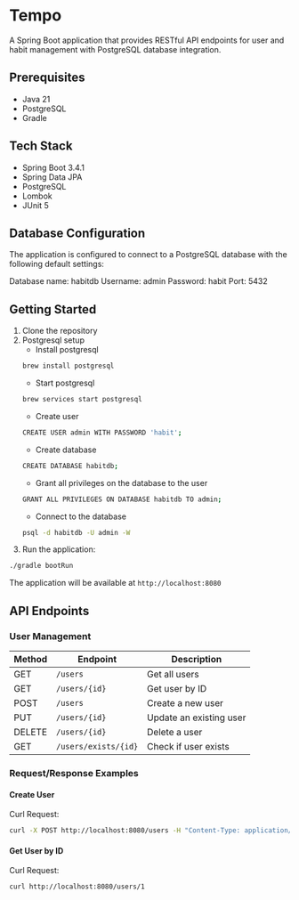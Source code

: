 # Tempo

A Spring Boot application that provides RESTful API endpoints for user and habit management with PostgreSQL database integration.

## Prerequisites

- Java 21
- PostgreSQL
- Gradle

## Tech Stack

- Spring Boot 3.4.1
- Spring Data JPA
- PostgreSQL
- Lombok
- JUnit 5

## Database Configuration

The application is configured to connect to a PostgreSQL database with the following default settings:

Database name: habitdb
Username: admin
Password: habit
Port: 5432

## Getting Started

1. Clone the repository
2. Postgresql setup
    - Install postgresql
    ```bash
    brew install postgresql
    ```
    - Start postgresql
    ```bash
    brew services start postgresql
    ```
    - Create user
    ```bash
    CREATE USER admin WITH PASSWORD 'habit';
    ```
    - Create database
    ```bash
    CREATE DATABASE habitdb;
    ```
    - Grant all privileges on the database to the user
    ```bash
    GRANT ALL PRIVILEGES ON DATABASE habitdb TO admin;
    ```
    - Connect to the database
    ```bash
    psql -d habitdb -U admin -W
    ```
3. Run the application:
```bash
./gradle bootRun
```
The application will be available at `http://localhost:8080`

## API Endpoints

### User Management

| Method | Endpoint | Description |
|--------|----------|-------------|
| GET | `/users` | Get all users |
| GET | `/users/{id}` | Get user by ID |
| POST | `/users` | Create a new user |
| PUT | `/users/{id}` | Update an existing user |
| DELETE | `/users/{id}` | Delete a user |
| GET | `/users/exists/{id}` | Check if user exists |

### Request/Response Examples

#### Create User

Curl Request:
```bash
curl -X POST http://localhost:8080/users -H "Content-Type: application/json" -d '{"email": "user@example.com", "password": "password"}'
```

#### Get User by ID

Curl Request:
```bash
curl http://localhost:8080/users/1
```
